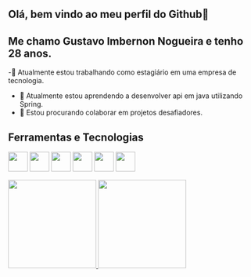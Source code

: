 ## Olá, bem vindo ao meu perfil do Github👋
## Me chamo Gustavo Imbernon Nogueira e tenho 28 anos.
-🔭 Atualmente estou trabalhando como estagiário em uma empresa de tecnologia.
- 🌱 Atualmente estou aprendendo a desenvolver api em java utilizando Spring.
- 👯 Estou procurando colaborar em projetos desafiadores.

## Ferramentas e Tecnologias

<img src="https://cdn.jsdelivr.net/gh/devicons/devicon/icons/git/git-original.svg" width="40" height="40" /> <img src="https://cdn.jsdelivr.net/gh/devicons/devicon/icons/java/java-original.svg" width="40" height="40" />
<img src="https://cdn.jsdelivr.net/gh/devicons/devicon/icons/mysql/mysql-original.svg" width="40" height="40" />
<img src="https://cdn.jsdelivr.net/gh/devicons/devicon/icons/spring/spring-original.svg" width="40" height="40" />
<img src="https://cdn.jsdelivr.net/gh/devicons/devicon/icons/html5/html5-original.svg" width="40" height="40" />
<img src="https://cdn.jsdelivr.net/gh/devicons/devicon/icons/css3/css3-original.svg" width="40" height="40" />


<div>
<a href="https://github.com/gustavoimbernon">
<img height="180em" src="https://github-readme-stats.vercel.app/api/top-langs/?username=gustavoimbernon&layout=compact&langs_count=7&theme=dracula"/>
<img height="180em" src="https://github-readme-stats.vercel.app/api?username=gustavoimbernon&show_icons=true&theme=dracula&include_all_commits=true&count_private=true"/>
</div>

